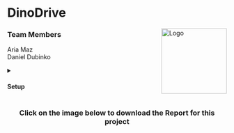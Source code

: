 # DinoDrive

<a href="https://code.engineering.queensu.ca/mren303_w2024/section003_group10_dinodrive/-/blob/main/README.md">
    <img src="/uploads/6b2fd961fc45459479258712153a4bbe/DinoDriveLogoFinal.png" align="right" width="150" alt="Logo">
</a>

</a>

<h3 align="left">Team Members</h3>
Aria Maz <br>
Daniel Dubinko
<p><p>
<!-- <br> -->

<details>

<summary><h4>Setup</h4></summary>
To use this model, it is recommended to run the following command in your terminal based on your respective opperating system below to create a virtual environment and download the required package managerss, interpreters, and libraries.


#### MacOS

```html
<p>/bin/bash -c "$(curl -fsSL https://raw.githubusercontent.com/Homebrew/install/HEAD/install.sh)" && brew install python3 arduino && mkdir DinoDriveProject && cd DinoDriveProject && python3 -m venv DinoDriveEnv && source DinoDriveEnv/bin/activate && pip install opencv-python pyserial</p>
```

#### Windows

```html
<p>mkdir DinoDriveProject; cd DinoDriveProject; python -m venv DinoDriveEnv; .\DinoDriveEnv\Scripts\Activate; pip install opencv-python pyserial; choco install arduino</p>
```

#### Linux

```html
<p>sudo apt update && sudo apt install python3-venv python3-pip arduino && mkdir DinoDriveProject && cd DinoDriveProject && python3 -m venv DinoDriveEnv && source DinoDriveEnv/bin/activate && pip install opencv-python pyserial</p>
```
  </details>

<h3 align="center">Click on the image below to download the Report for this project</h3>
<!-- <div align="center">
    <a href="MREN303FinalReport.pdf">
        <img src="Images/DinoDriveReport.png" width="50%" alt="PDF Preview">
    </a> -->
</div>
